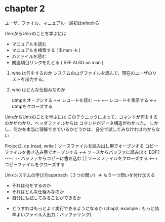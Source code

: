 # chapter 2
ユーザ、ファイル、マニュアルー最初はwhoから

UnixからUnixのことを学ぶには
- マニュアルを読む
- マニュアルを検索する ( $ man -k )
- .hファイルを読む
- 関連項目リンクをたどる ( SEE ALSO on man )

1. who は何をするのか
	システムのログファイルを読んで、現在のユーザのリストを出力する。

2. who はどんな仕組みなのか

	utmpをオープンする
+-> レコードを読む     --+
+-- レコードを表示する <-+
	utmpをクローズする

UnixからUnixのことを学ぶには
このテクニックによって、コマンドが何をするのかがわかり、ヘッダファイルからは
コマンドがデータ構造がわかった。
しかし、何かを本当に理解できているかどうかは、自分で試してみなければわからない

Project2. cp (read, write )
		ソースファイルを読み出し用でオープンする
		コピーファイルを書き込み用でオープンする
+->	ソースからバッファに読み出す EOF?		---+
+-	バッファからコピーに書き込む				   |
                                           |
	ソースファイルをクローズする					<--+
	コピーファイルをクローズする

Unixシステムの学び方approach（３つの問い）=> もう一つ問いを付け加える
- それは何をするのか
- それはどんな仕組みなのか
- 自分にも試してみることができるか
+ どうすればもっとよく実行できるようになるか  (chap2, example : もっと効率よいファイル入出力：バッファリング)


